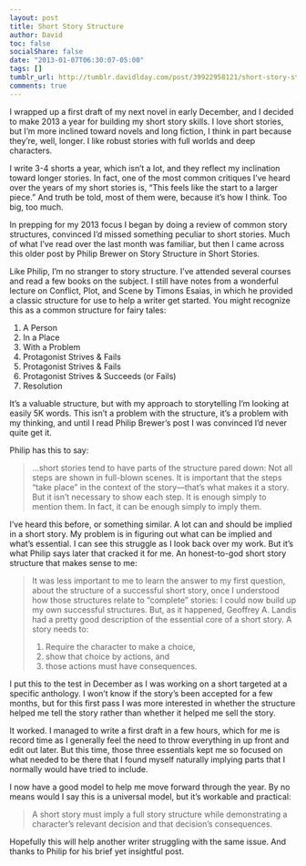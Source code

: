 ```yaml
---
layout: post
title: Short Story Structure
author: David
toc: false
socialShare: false
date: "2013-01-07T06:30:07-05:00"
tags: []
tumblr_url: http://tumblr.davidlday.com/post/39922958121/short-story-structure
comments: true
---
```


I wrapped up a first draft of my next novel in early December, and I decided to
make 2013 a year for building my short story skills. I love short stories, but
I’m more inclined toward novels and long fiction, I think in part because
they’re, well, longer. I like robust stories with full worlds and deep
characters.

I write 3-4 shorts a year, which isn’t a lot, and they reflect my inclination
toward longer stories. In fact, one of the most common critiques I’ve heard over
the years of my short stories is, “This feels like the start to a larger piece.”
And truth be told, most of them were, because it’s how I think. Too big, too
much.

In prepping for my 2013 focus I began by doing a review of common story
structures, convinced I’d missed something peculiar to short stories. Much of
what I’ve read over the last month was familiar, but then I came across this
older post by Philip Brewer on Story Structure in Short Stories.

Like Philip, I’m no stranger to story structure. I’ve attended several courses
and read a few books on the subject. I still have notes from a wonderful lecture
on Conflict, Plot, and Scene by Timons Esaias, in which he provided a classic
structure for use to help a writer get started. You might recognize this as a
common structure for fairy tales:

1. A Person
2. In a Place
3. With a Problem
4. Protagonist Strives & Fails
5. Protagonist Strives & Fails
6. Protagonist Strives & Succeeds (or Fails)
7. Resolution

It’s a valuable structure, but with my approach to storytelling I’m looking at
easily 5K words. This isn’t a problem with the structure, it’s a problem with my
thinking, and until I read Philip Brewer’s post I was convinced I’d never quite
get it.

Philip has this to say:

> …short stories tend to have parts of the structure pared down: Not all steps
> are shown in full-blown scenes. It is important that the steps “take place” in
> the context of the story—that’s what makes it a story. But it isn’t necessary
> to show each step. It is enough simply to mention them. In fact, it can be
> enough simply to imply them.

I’ve heard this before, or something similar. A lot can and should be implied in
a short story. My problem is in figuring out what can be implied and what’s
essential. I can see this struggle as I look back over my work. But it’s what
Philip says later that cracked it for me. An honest-to-god short story structure
that makes sense to me:

> It was less important to me to learn the answer to my first question, about
> the structure of a successful short story, once I understood how those
> structures relate to “complete” stories: I could now build up my own
> successful structures. But, as it happened, Geoffrey A. Landis had a pretty
> good description of the essential core of a short story. A story needs to:
>
> 1. Require the character to make a choice,
> 2. show that choice by actions, and
> 3. those actions must have consequences.

I put this to the test in December as I was working on a short targeted at a
specific anthology. I won’t know if the story’s been accepted for a few months,
but for this first pass I was more interested in whether the structure helped me
tell the story rather than whether it helped me sell the story.

It worked. I managed to write a first draft in a few hours, which for me is
record time as I generally feel the need to throw everything in up front and
edit out later. But this time, those three essentials kept me so focused on what
needed to be there that I found myself naturally implying parts that I normally
would have tried to include.

I now have a good model to help me move forward through the year. By no means
would I say this is a universal model, but it’s workable and practical:

> A short story must imply a full story structure while demonstrating a
> character’s relevant decision and that decision’s consequences.

Hopefully this will help another writer struggling with the same issue. And
thanks to Philip for his brief yet insightful post.
